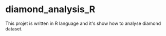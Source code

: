 # diamond_analysis_R
This projet is written in R language and it's show how to analyse diamond dataset.

